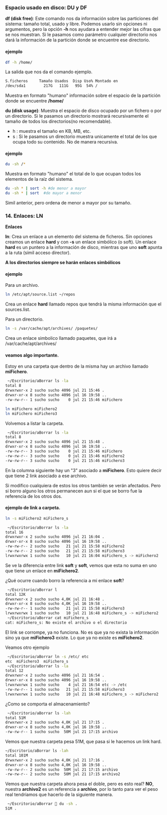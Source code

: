 ### Espacio usado en disco: DU y DF

**df (disk free)**: Este comando nos da información sobre las particiones del sistema: tamaño total, usado y libre. Podemos usarlo sin opciones ni argumentos, pero la opción **-h** nos ayudara a entender mejor las cifras que se nos muestran.
Si le pasamos como parámetro cualquier directorio nos dará la información de la partición donde se encuentre ese directorio.

#### ejemplo

```sh
df -h /home/
```
La salida que nos da el comando ejemplo.
```sh
S.ficheros     Tamaño Usados  Disp Uso% Montado en
/dev/sda1        217G   111G   95G  54% /
```
Muestra en formato "humano" información sobre el espacio de la partición donde se encuentre **/home/**

**du (disk usage)**: Muestra el espacio de disco ocupado por un fichero o por un directorio. Si le pasamos un directorio mostrará recursivamente el tamaño de todos los directorios(no recomendable).
- h : muestra el tamaño en KB, MB, etc.
- s : Si le pasamos un directorio muestra unicamente el total de los que ocupa todo su contenido. No de manera recursiva.

#### ejemplo

```sh
du -sh /*
```
Muestra en formato "humano" el total de lo que ocupan todos los elementos de la raíz del sistema.

```sh
du -sh * | sort -h #de menor a mayor
du -sh * | sort  #de mayor a menor
```
Simil anterior, pero ordena de menor a mayor por su tamaño.

### 14. Enlaces: LN

**Enlaces**

**ln**: Crea un enlace a un elemento del sistema de ficheros. Sin opciones creamos un enlace **hard** y con **-s** un enlace simbólico (o soft).
Un enlace **hard** es un puntero a la información de disco, mientras que uno **soft** apunta a la ruta (símil acceso director).

**A los directorios siempre se harán enlaces simbólicos**

#### ejemplo

Para un archivo.
```sh
ln /etc/apt/source.list ~/repos
```

Crea un enlace **hard** llamado repos que tendrá la misma información que el sources.list.

Para un directorio.
```sh
ln -s /var/cache/apt/archives/ /paquetes/
```
Crea un enlace simbolico llamado paquetes, que irá a /var/cache/apt/archives/

#### veamos algo importante.

Estoy en una carpeta que dentro de la misma hay un archivo llamado **miFichero**.


```sh
 ~/Escritorio/aBorrar ls -la
total 8
drwxrwxr-x 2 sucho sucho 4096 jul 21 15:46 .
drwxr-xr-x 8 sucho sucho 4096 jul 16 19:58 ..
-rw-rw-r-- 1 sucho sucho    0 jul 21 15:46 miFichero
```

```sh
ln miFichero miFichero2
ln miFichero miFichero3
```
Volvemos a listar la carpeta.

```sh
 ~/Escritorio/aBorrar ls -la
total 8
drwxrwxr-x 2 sucho sucho 4096 jul 21 15:48 .
drwxr-xr-x 8 sucho sucho 4096 jul 16 19:58 ..
-rw-rw-r-- 3 sucho sucho    0 jul 21 15:46 miFichero
-rw-rw-r-- 3 sucho sucho    0 jul 21 15:46 miFichero2
-rw-rw-r-- 3 sucho sucho    0 jul 21 15:46 miFichero3
```

En la columna siguiente hay un "3" asociado a **miFichero**. Esto quiere decir que tiene 2 link asociado a ese archivo.

Si modifico cualquiera de estos los otros también se verán afectados. Pero si borro alguno los otros permanecen aun si el que se borro fue la referencia de los otros dos.

#### ejemplo de link a carpeta.

```sh
ln -s miFichero2 miFichero_s
```
```sh
 ~/Escritorio/aBorrar ls -la
total 16
drwxrwxr-x 2 sucho sucho 4096 jul 21 16:04 .
drwxr-xr-x 8 sucho sucho 4096 jul 16 19:58 ..
-rw-rw-r-- 2 sucho sucho   21 jul 21 15:58 miFichero2
-rw-rw-r-- 2 sucho sucho   21 jul 21 15:58 miFichero3
lrwxrwxrwx 1 sucho sucho   10 jul 21 16:04 miFichero_s -> miFichero2
```
Se ve la diferencia entre link **soft** y **soft**, vemos que esta no suma en uno que tiene un enlace en **miFichero2**. 

¿Qué ocurre cuando borro la referencia a mi enlace **soft**?

```sh
 ~/Escritorio/aBorrar l 
total 12K
drwxrwxr-x 2 sucho sucho 4,0K jul 21 16:48 .
drwxr-xr-x 8 sucho sucho 4,0K jul 16 19:58 ..
-rw-rw-r-- 1 sucho sucho   21 jul 21 15:58 miFichero3
lrwxrwxrwx 1 sucho sucho   10 jul 21 16:48 miFichero_s -> miFichero2
 ~/Escritorio/aBorrar cat miFichero_s
cat: miFichero_s: No existe el archivo o el directorio
```
El link se corrompe, ya no funciona.
No es que ya no exista la información sino ya que **miFichero3** existe. Lo que ya no existe es **miFichero2**.

Veamos otro ejemplo

```sh
 ~/Escritorio/aBorrar ln -s /etc/ etc
etc  miFichero3  miFichero_s
 ~/Escritorio/aBorrar ls -la
total 12
drwxrwxr-x 2 sucho sucho 4096 jul 21 16:54 .
drwxr-xr-x 8 sucho sucho 4096 jul 16 19:58 ..
lrwxrwxrwx 1 sucho sucho    4 jul 21 16:54 etc -> /etc
-rw-rw-r-- 1 sucho sucho   21 jul 21 15:58 miFichero3
lrwxrwxrwx 1 sucho sucho   10 jul 21 16:48 miFichero_s -> miFichero2
```
¿Como se comporta el almacenamiento?

```sh
 ~/Escritorio/aBorrar ls -lah
total 51M
drwxrwxr-x 2 sucho sucho 4,0K jul 21 17:15 .
drwxr-xr-x 8 sucho sucho 4,0K jul 16 19:58 ..
-rw-rw-r-- 1 sucho sucho  50M jul 21 17:15 archivo
```
Vemos que nuestra carpeta pesa 51M, que pasa si le hacemos un link hard.

```sh
~/Escritorio/aBorrar ls -lah
total 101M
drwxrwxr-x 2 sucho sucho 4,0K jul 21 17:16 .
drwxr-xr-x 8 sucho sucho 4,0K jul 16 19:58 ..
-rw-rw-r-- 2 sucho sucho  50M jul 21 17:15 archivo
-rw-rw-r-- 2 sucho sucho  50M jul 21 17:15 archivo2
```

Vemos que nuestra carpeta ahora pesa el doble, pero es esto real? **NO**, nuestra **archivo2** es un referencia a **archivo**, por lo tanto para ver el peso real tendriamos que hacerlo de la siguiente manera.

```sh
 ~/Escritorio/aBorrar  du -sh .
51M	.
```